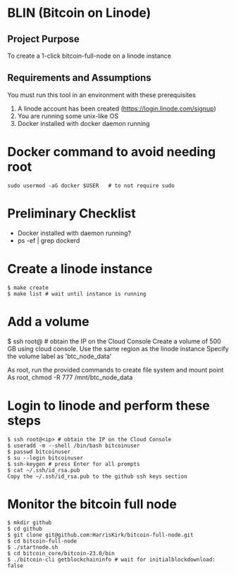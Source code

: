 # BLIN (Bitcoin on Linode)

## Project Purpose 
To create a 1-click bitcoin-full-node on a linode instance

## Requirements and Assumptions
You must run this tool in an environment with these prerequisites

1. A linode account has been created (https://login.linode.com/signup)
1. You are running some unix-like OS
1. Docker installed with docker daemon running

# Docker command to avoid needing root
```
sudo usermod -aG docker $USER   # to not require sudo
```

# Preliminary Checklist
* Docker installed with daemon running?
* ps -ef | grep dockerd


# Create a linode instance 
```
$ make create
$ make list # wait until instance is running
```

# Add a volume
$ ssh root@<ip> # obtain the IP on the Cloud Console
Create a volume of 500 GB using cloud console.
Use the same region as the linode instance
Specify the volume label as 'btc_node_data'

As root, run the provided commands to create file system and mount point
As root, chmod -R 777 /mnt/btc_node_data

# Login to linode and perform these steps
```
$ ssh root@<ip> # obtain the IP on the Cloud Console
$ useradd -m --shell /bin/bash bitcoinuser
$ passwd bitcoinuser
$ su --login bitcoinuser
$ ssh-keygen # press Enter for all prompts
$ cat ~/.ssh/id_rsa.pub
Copy the ~/.ssh/id_rsa.pub to the github ssh keys section
```

# Monitor the bitcoin full node
```
$ mkdir github
$ cd github
$ git clone git@github.com:HarrisKirk/bitcoin-full-node.git
$ cd bitcoin-full-node
$ ./startnode.sh  
$ cd bitcoin_core/bitcoin-23.0/bin
$ ./bitcoin-cli getblockchaininfo # wait for initialblockdownload: false
```







